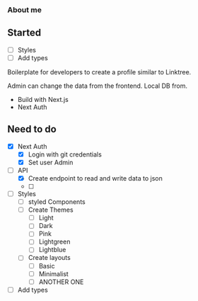 ### About me

## Started

-   [ ] Styles
-   [ ] Add types

Boilerplate for developers to create a profile similar to Linktree.

Admin can change the data from the frontend. Local DB from.

-   Build with Next.js
-   Next Auth

## Need to do

-   [x] Next Auth
    -   [x] Login with git credentials
    -   [x] Set user Admin
-   [ ] API
    -   [x] Create endpoint to read and write data to json
    -   [ ]
-   [ ] Styles
    -   [ ] styled Components
    -   [ ] Create Themes
        -   [ ] Light
        -   [ ] Dark
        -   [ ] Pink
        -   [ ] Lightgreen
        -   [ ] Lightblue
    -   [ ] Create layouts
        -   [ ] Basic
        -   [ ] Minimalist
        -   [ ] ANOTHER ONE
-   [ ] Add types
